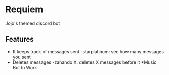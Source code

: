 # Requiem
Jojo's themed discord bot
## Features
* It keeps track of messages sent
  -starplatinum: see how many messages you sent
* Deletes messages
 -zahando X: deletes X messages before it
*Music Bot
 In Work
